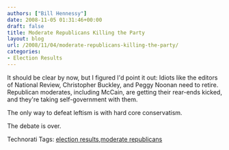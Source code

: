 ```yaml
---
authors: ["Bill Hennessy"]
date: 2008-11-05 01:31:46+00:00
draft: false
title: Moderate Republicans Killing the Party
layout: blog
url: /2008/11/04/moderate-republicans-killing-the-party/
categories:
- Election Results
---
```


It should be clear by now, but I figured I'd point it out: Idiots like the editors of National Review, Christopher Buckley, and Peggy Noonan need to retire. Republican moderates, including McCain, are getting their rear-ends kicked, and they're taking self-government with them.

 

The only way to defeat leftism is with hard core conservatism.

 

The debate is over. 

 

Technorati Tags: [election results](https://technorati.com/tags/election%20results),[moderate republicans](https://technorati.com/tags/moderate%20republicans)

